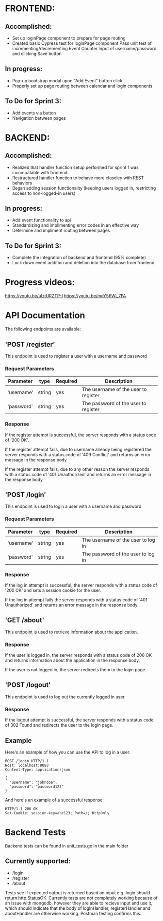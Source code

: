 # FRONTEND:

## Accomplished:
- Set up loginPage component to prepare for page routing
- Created basic Cypress test for loginPage component
      Pass unit test of incrementing/decrementing Event Counter
      Input of username/password and clicking Save button

## In progress:
- Pop-up bootstrap modal upon "Add Event" button click
- Properly set up page routing between calendar and login components

## To Do for Sprint 3: 
- Add events via button
- Navigation between pages

# BACKEND:

## Accomplished:
- Realized that handler function setup performed for sprint 1 was incompatable with frontend.
- Restructured handler function to behave more closeley with REST behaviors
- Began adding session functionality (keeping users logged in, restricting access to non-logged-in users)
## In progress:
- Add event functionality to api
- Standardizing and implimenting error codes in an effective way
- Determine and impliment routing between pages
## To Do for Sprint 3:
- Complete the integration of backend and frontend (95% complete)
- Lock down event addition and deletion into the database from frontend

# Progress videos:
https://youtu.be/ulztURZTP-I
https://youtu.be/meY56Wi_7FA

# API Documentation
The following endpoints are available:

## 'POST /register'
This endpoint is used to register a user with a username and password

### Request Parameters
|Parameter|type|Required|Description|
|---|---|---|---|
|'username'|string|yes|The username of the user to register|
|'password'|string|yes|The password of the user to register|

### Response
If the register attempt is successful, the server responds with a status code of '200 OK'.

If the register attempt fails, due to username already being registered the server responds with a status code of '409 Conflict' and returns an error message in the response body.

If the register attempt fails, due to any other reason the server responds with a status code of '401 Unauthorized' and returns an error message in the response body.

## 'POST /login'
This endpoint is used to login a user with a username and password

### Request Parameters
|Parameter|type|Required|Description|
|---|---|---|---|
|'username'|string|yes|The username of the user to log in|
|'password'|string|yes|The password of the user to log in|

### Response
If the log in attempt is successful, the server responds with a status code of '200 OK' and sets a session cookie for the user.

If the log in attempt fails the server responds with a status code of '401 Unauthorized' and returns an error message in the response body.

## 'GET /about'
This endpoint is used to retrieve information about the application.

### Response
If the user is logged in, the server responds with a status code of 200 OK and returns information about the application in the response body.

If the user is not logged in, the server redirects them to the login page.

## 'POST /logout'
This endpoint is used to log out the currently logged in user.

### Response
If the logout attempt is successful, the server responds with a status code of 302 Found and redirects the user to the login page.

## Example
Here's an example of how you can use the API to log in a user:

```
POST /login HTTP/1.1
Host: localhost:8080
Content-Type: application/json

{
  "username": "johndoe",
  "password": "password123"
}
```
And here's an example of a successful response:
```
HTTP/1.1 200 OK
Set-Cookie: session-key=abc123; Path=/; HttpOnly
```
# Backend Tests
Backend tests can be found in unit_tests.go in the main folder

## Currently supported:
- /login
- /register
- /about

Tests see if expected output is returned based on input e.g. login should return http.StatusOK.
Currently tests are not completely working because of an issue with mongodb, however they are able to recieve input and use it, which should indicate that the body of loginHandler, registerHandler and aboutHandler are otherwise working. Postman testing confirms this.
